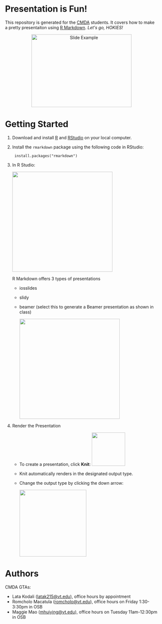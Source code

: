 # Presentation is Fun!
This repository is generated for the [CMDA](http://www.math.vt.edu/people/embree/cmda4864/) students. It covers how to make a pretty presentaiton using [R Markdown](https://rmarkdown.rstudio.com/). 
*Let's go, HOKIES!*

<p align="center">
<img src="https://github.com/mhuiying/CMDA-capstone_PresentationIsFun/blob/master/img/RMarkdown_Beamer_preview.PNG" width="330" height="240" title="Slide Example">
</p>

# Getting Started
1. Download and install [R](https://www.r-project.org/) and [RStudio](https://www.rstudio.com/) on your local computer. 
2. Install the `rmarkdown` package using the following code in RStudio:

        install.packages("rmarkdown")
    
3. In R Studio:

    <img src="https://github.com/mhuiying/CMDA-capstone_PresentationIsFun/blob/master/img/1.png" width="330">

    R Markdown offers 3 types of presentations
    * iosslides
    * slidy
    * beamer (select this to generate a Beamer presentation as shown in class)
        
      <img src="https://github.com/mhuiying/CMDA-capstone_PresentationIsFun/blob/master/img/2.png" width="330">
    
4. Render the Presentation
    * To create a presentation, click **Knit**: <img src="https://github.com/mhuiying/CMDA-capstone_PresentationIsFun/blob/master/img/4.png" width="110">
    * Knit automatically renders in the designated output type.
    * Change the output type by clicking the down arrow:

      <img src="https://github.com/mhuiying/CMDA-capstone_PresentationIsFun/blob/master/img/3.png" width="220">


# Authors
CMDA GTAs:
* Lata Kodali (latak215@vt.edu), office hours by appointment 
* Romcholo Macatula (romcholo@vt.edu), office hours on Friday 1:30-3:30pm in OSB
* Maggie Mao (mhuiying@vt.edu), office hours on Tuesday 11am-12:30pm in OSB
